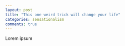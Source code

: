 ```yaml
---
layout: post
title: "This one weird trick will change your life"
categories: sensationalism
comments: true
---
```


Lorem ipsum
